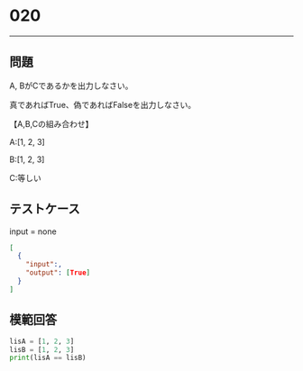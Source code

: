 
# 020

---

## 問題

A, BがCであるかを出力しなさい。

真であればTrue、偽であればFalseを出力しなさい。

【A,B,Cの組み合わせ】

A:[1, 2, 3]

B:[1, 2, 3]

C:等しい

## テストケース

input = none

```json
[
  {
    "input":,
    "output": [True]
  }
]
```

## 模範回答

```python
lisA = [1, 2, 3]
lisB = [1, 2, 3]
print(lisA == lisB)
```
